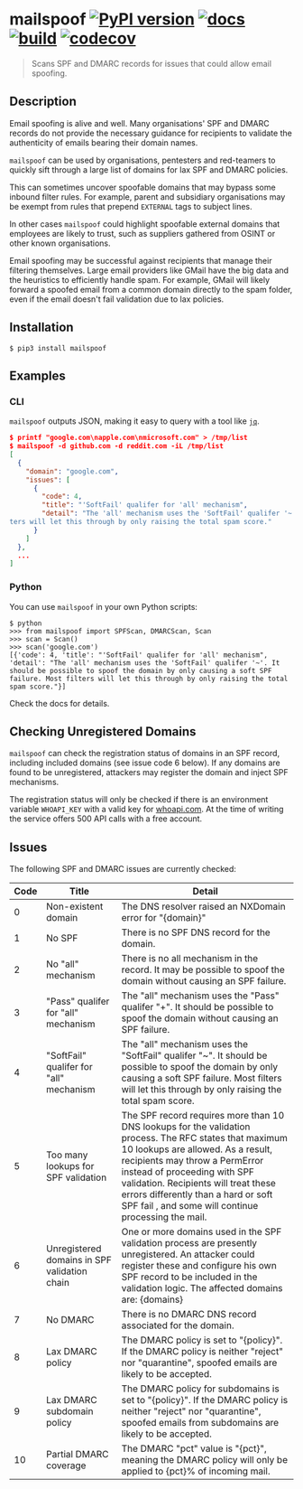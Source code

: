 # mailspoof [![PyPI version](https://badge.fury.io/py/mailspoof.svg)](https://badge.fury.io/py/mailspoof) [![docs](https://readthedocs.org/projects/mailspoof/badge/?version=latest)](https://mailspoof.readthedocs.io/en/latest/?badge=latest) [![build](https://travis-ci.com/serain/mailspoof.svg?branch=master)](https://travis-ci.com/serain/mailspoof) [![codecov](https://codecov.io/gh/serain/mailspoof/branch/master/graph/badge.svg)](https://codecov.io/gh/serain/mailspoof/branch/master)

> Scans SPF and DMARC records for issues that could allow email spoofing.

## Description

Email spoofing is alive and well. Many organisations' SPF and DMARC records do not provide the necessary guidance for recipients to validate the authenticity of emails bearing their domain names.

`mailspoof` can be used by organisations, pentesters and red-teamers to quickly sift through a large list of domains for lax SPF and DMARC policies.

This can sometimes uncover spoofable domains that may bypass some inbound filter rules. For example, parent and subsidiary organisations may be exempt from rules that prepend `EXTERNAL` tags to subject lines.

In other cases `mailspoof` could highlight spoofable external domains that employees are likely to trust, such as suppliers gathered from OSINT or other known organisations.

Email spoofing may be successful against recipients that manage their filtering themselves. Large email providers like GMail have the big data and the heuristics to efficiently handle spam. For example, GMail will likely forward a spoofed email from a common domain directly to the spam folder, even if the email doesn't fail validation due to lax policies.

## Installation

```
$ pip3 install mailspoof
```

## Examples

### CLI

`mailspoof` outputs JSON, making it easy to query with a tool like [`jq`](https://stedolan.github.io/jq/).

```json
$ printf "google.com\napple.com\nmicrosoft.com" > /tmp/list
$ mailspoof -d github.com -d reddit.com -iL /tmp/list
[
  {
    "domain": "google.com",
    "issues": [
      {
        "code": 4,
        "title": "'SoftFail' qualifer for 'all' mechanism",
        "detail": "The 'all' mechanism uses the 'SoftFail' qualifer '~'. It should be possible to spoof the domain by only causing a soft SPF failure. Most fil
ters will let this through by only raising the total spam score."
      }
    ]
  },
  ...
]
```

### Python

You can use `mailspoof` in your own Python scripts:

```
$ python
>>> from mailspoof import SPFScan, DMARCScan, Scan
>>> scan = Scan()
>>> scan('google.com')
[{'code': 4, 'title': "'SoftFail' qualifer for 'all' mechanism", 'detail': "The 'all' mechanism uses the 'SoftFail' qualifer '~'. It should be possible to spoof the domain by only causing a soft SPF failure. Most filters will let this through by only raising the total spam score."}]
```

Check the docs for details.

## Checking Unregistered Domains

`mailspoof` can check the registration status of domains in an SPF record, including included domains (see issue code 6 below). If any domains are found to be unregistered, attackers may register the domain and inject SPF mechanisms.

The registration status will only be checked if there is an environment variable `WHOAPI_KEY` with a valid key for [whoapi.com](https://whoapi.com/). At the time of writing the service offers 500 API calls with a free account.

## Issues

The following SPF and DMARC issues are currently checked:

| Code | Title                                        | Detail                                                                                                                                                                                                                                                                                                                                              |
| ---- | -------------------------------------------- | --------------------------------------------------------------------------------------------------------------------------------------------------------------------------------------------------------------------------------------------------------------------------------------------------------------------------------------------------- |
| 0    | Non-existent domain                          | The DNS resolver raised an NXDomain error for "{domain}"                                                                                                                                                                                                                                                                                            |
| 1    | No SPF                                       | There is no SPF DNS record for the domain.                                                                                                                                                                                                                                                                                                          |
| 2    | No "all" mechanism                           | There is no all mechanism in the record. It may be possible to spoof the domain without causing an SPF failure.                                                                                                                                                                                                                                     |
| 3    | "Pass" qualifer for "all" mechanism          | The "all" mechanism uses the "Pass" qualifer "+". It should be possible to spoof the domain without causing an SPF failure.                                                                                                                                                                                                                         |
| 4    | "SoftFail" qualifer for "all" mechanism      | The "all" mechanism uses the "SoftFail" qualifer "~". It should be possible to spoof the domain by only causing a soft SPF failure. Most filters will let this through by only raising the total spam score.                                                                                                                                        |
| 5    | Too many lookups for SPF validation          | The SPF record requires more than 10 DNS lookups for the validation process. The RFC states that maximum 10 lookups are allowed. As a result, recipients may throw a PermError instead of proceeding with SPF validation. Recipients will treat these errors differently than a hard or soft SPF fail , and some will continue processing the mail. |
| 6    | Unregistered domains in SPF validation chain | One or more domains used in the SPF validation process are presently unregistered. An attacker could register these and configure his own SPF record to be included in the validation logic. The affected domains are: {domains}                                                                                                                    |
| 7    | No DMARC                                     | There is no DMARC DNS record associated for the domain.                                                                                                                                                                                                                                                                                             |
| 8    | Lax DMARC policy                             | The DMARC policy is set to "{policy}". If the DMARC policy is neither "reject" nor "quarantine", spoofed emails are likely to be accepted.                                                                                                                                                                                                          |
| 9    | Lax DMARC subdomain policy                   | The DMARC policy for subdomains is set to "{policy}". If the DMARC policy is neither "reject" nor "quarantine", spoofed emails from subdomains are likely to be accepted.                                                                                                                                                                           |
| 10   | Partial DMARC coverage                       | The DMARC "pct" value is "{pct}", meaning the DMARC policy will only be applied to {pct}% of incoming mail.                                                                                                                                                                                                                                         |
